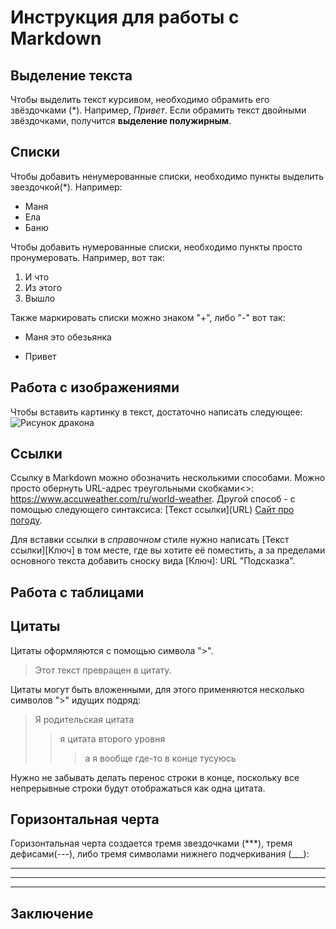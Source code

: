 # Инструкция для работы с Markdown

## Выделение текста
Чтобы выделить текст курсивом, необходимо обрамить его звёздочками (*). Например, *Привет*.
Если обрамить текст двойными звёздочками, получится **выделение полужирным**.

## Списки

Чтобы добавить ненумерованные списки, необходимо пункты выделить звездочкой(*). Например:
* Маня
* Ела
* Баню

Чтобы добавить нумерованные списки, необходимо пункты просто пронумеровать. Например, вот так:
1. И что
2. Из этого 
3. Вышло

Также маркировать списки можно знаком "+", либо "-" вот так:
+ Маня это обезьянка
- Привет

## Работа с изображениями
Чтобы вставить картинку в текст, достаточно написать следующее: ![Рисунок дракона](dragon.jpg)

## Ссылки
Ссылку в Markdown можно обозначить несколькими способами. Можно просто обернуть URL-адрес треугольными скобками<>: <https://www.accuweather.com/ru/world-weather>. Другой способ - с помощью следующего синтаксиса: [Текст ссылки]​(URL) [Сайт про погоду](https://www.accuweather.com/ru/world-weather). 

Для вставки ссылки в *справочном* стиле нужно написать [Текст ссылки]​[Ключ] в том месте, где вы хотите её поместить, а за пределами основного текста добавить сноску вида [Ключ]: URL "Подсказка".

## Работа с таблицами

## Цитаты
Цитаты оформляются с помощью символа ">". 
> Этот текст превращен в цитату.

Цитаты могут быть вложенными, для этого применяются несколько символов ">" идущих подряд:
> Я родительская цитата
>>я цитата второго уровня
>>>а я вообще где-то в конце тусуюсь

Нужно не забывать делать перенос строки в конце, поскольку все непрерывные строки будут отображаться как одна цитата.
## Горизонтальная черта
Горизонтальная черта создается тремя звездочками (***), тремя дефисами(---), либо тремя символами нижнего подчеркивания (___):

---
***
___
## Заключение